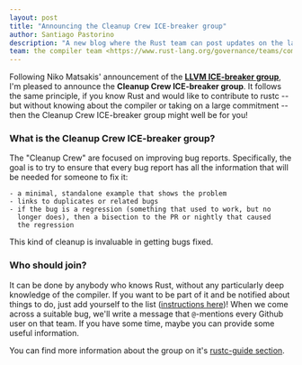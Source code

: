 ```yaml
---
layout: post
title: "Announcing the Cleanup Crew ICE-breaker group"
author: Santiago Pastorino
description: "A new blog where the Rust team can post updates on the latest developments"
team: the compiler team <https://www.rust-lang.org/governance/teams/compiler>
---
```


Following Niko Matsakis' announcement of the [**LLVM ICE-breaker
group**](https://blog.rust-lang.org/inside-rust/2019/10/22/LLVM-ICE-breakers.html),
I'm pleased to announce the **Cleanup Crew ICE-breaker group**. It
follows the same principle, if you know Rust and would like to
contribute to rustc -- but without knowing about the compiler or taking
on a large commitment -- then the Cleanup Crew ICE-breaker group might
well be for you!

### What is the Cleanup Crew ICE-breaker group?

The "Cleanup Crew" are focused on improving bug reports. Specifically,
the goal is to try to ensure that every bug report has all the
information that will be needed for someone to fix it:

    - a minimal, standalone example that shows the problem
    - links to duplicates or related bugs
    - if the bug is a regression (something that used to work, but no
      longer does), then a bisection to the PR or nightly that caused
      the regression

This kind of cleanup is invaluable in getting bugs fixed.

### Who should join?

It can be done by anybody who knows Rust, without any particularly deep
knowledge of the compiler.  If you want to be part of it and be notified
about things to do, just add yourself to the list ([instructions here])! When we come across a suitable
bug, we'll write a message that `@`-mentions every Github user on that
team. If you have some time, maybe you can provide some useful
information.

[instructions here]: https://rust-lang.github.io/rustc-guide/ice-breaker/about.html#join

You can find more information about the group on it's [rustc-guide
section](https://rust-lang.github.io/rustc-guide/ice-breaker/cleanup-crew.html).
